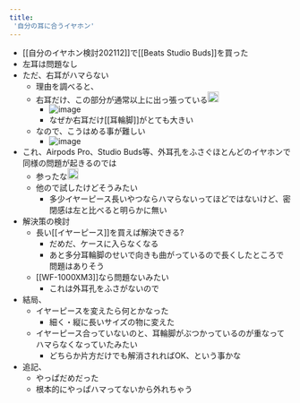 ```yaml
---
title:
 '自分の耳に合うイヤホン'
---
```


- [[自分のイヤホン検討202112]]で[[Beats Studio Buds]]を買った
- 左耳は問題なし
- ただ、右耳がハマらない
    - 理由を調べると、
    - 右耳だけ、この部分が通常以上に出っ張っている<img src='https://scrapbox.io/api/pages/blu3mo-public/blu3mo/icon' alt='blu3mo.icon' height="19.5"/>
        - ![image](https://gyazo.com/aad9e4bf55331a107bba4964a81ec6c7/thumb/1000)
        - なぜか右耳だけ[[耳輪脚]]がとても大きい
    - なので、こうはめる事が難しい
        - ![image](https://gyazo.com/c7422b082a193eb34dd64b35dd70099d/thumb/1000)
- これ、Airpods Pro、Studio Buds等、外耳孔をふさぐほとんどのイヤホンで同様の問題が起きるのでは
    - 参ったな<img src='https://scrapbox.io/api/pages/blu3mo-public/blu3mo/icon' alt='blu3mo.icon' height="19.5"/>
    - 他ので試したけどそうみたい
        - 多少イヤーピース長いやつならハマらないってほどではないけど、密閉感は左と比べると明らかに無い
- 解決策の検討
    - 長い[[イヤーピース]]を買えば解決できる?
        - だめだ、ケースに入らなくなる
        - あと多分耳輪脚のせいで向きも曲がっているので長くしたところで問題はありそう
    - [[WF-1000XM3]]なら問題ないみたい
        - これは外耳孔をふさがないので
- 結局、
    - イヤーピースを変えたら何とかなった
        - 細く・縦に長いサイズの物に変えた
    - イヤーピース合っていないのと、耳輪脚がぶつかっているのが重なってハマらなくなっていたみたい
        - どちらか片方だけでも解消されればOK、という事かな
- 追記、
    - やっぱだめだった
    - 根本的にやっぱハマってないから外れちゃう
